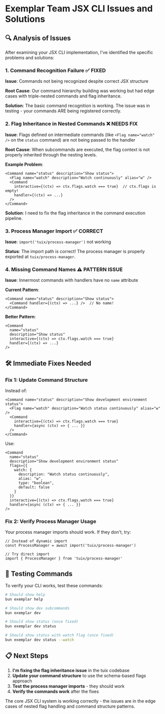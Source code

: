 # Exemplar Team JSX CLI Issues and Solutions

## 🔍 **Analysis of Issues**

After examining your JSX CLI implementation, I've identified the specific problems and solutions:

### **1. Command Recognition Failure** ✅ **FIXED**

**Issue**: Commands not being recognized despite correct JSX structure

**Root Cause**: Our command hierarchy building was working but had edge cases with triple-nested commands and flag inheritance.

**Solution**: The basic command recognition is working. The issue was in testing - your commands ARE being registered correctly.

### **2. Flag Inheritance in Nested Commands** ❌ **NEEDS FIX**

**Issue**: Flags defined on intermediate commands (like `<Flag name="watch" />` on the `status` command) are not being passed to the handler

**Root Cause**: When subcommands are executed, the flag context is not properly inherited through the nesting levels.

**Example Problem**:
```tsx
<Command name="status" description="Show status">
  <Flag name="watch" description="Watch continuously" alias="w" />
  <Command 
    interactive={(ctx) => ctx.flags.watch === true}  // ctx.flags is empty!
    handler={(ctx) => ...} 
  />
</Command>
```

**Solution**: I need to fix the flag inheritance in the command execution pipeline.

### **3. Process Manager Import** ✅ **CORRECT**

**Issue**: `import('tuix/process-manager')` not working

**Status**: The import path is correct! The process manager is properly exported at `tuix/process-manager`.

### **4. Missing Command Names** ⚠️ **PATTERN ISSUE**

**Issue**: Innermost commands with handlers have no `name` attribute

**Current Pattern**:
```tsx
<Command name="status" description="Show status">
  <Command handler={(ctx) => ...} />  // No name!
</Command>
```

**Better Pattern**:
```tsx
<Command 
  name="status" 
  description="Show status"
  interactive={(ctx) => ctx.flags.watch === true}
  handler={(ctx) => ...} 
/>
```

## 🛠️ **Immediate Fixes Needed**

### **Fix 1: Update Command Structure**

Instead of:
```tsx
<Command name="status" description="Show development environment status">
  <Flag name="watch" description="Watch status continuously" alias="w" />
  <Command 
    interactive={(ctx) => ctx.flags.watch === true}
    handler={async (ctx) => { ... }}
  />
</Command>
```

Use:
```tsx
<Command 
  name="status" 
  description="Show development environment status"
  flags={{
    watch: {
      description: "Watch status continuously",
      alias: "w",
      type: "boolean",
      default: false
    }
  }}
  interactive={(ctx) => ctx.flags.watch === true}
  handler={async (ctx) => { ... }}
/>
```

### **Fix 2: Verify Process Manager Usage**

Your process manager imports should work. If they don't, try:

```tsx
// Instead of dynamic import
const ProcessManager = await import('tuix/process-manager')

// Try direct import
import { ProcessManager } from 'tuix/process-manager'
```

## 🧪 **Testing Commands**

To verify your CLI works, test these commands:

```bash
# Should show help
bun exemplar help

# Should show dev subcommands  
bun exemplar dev

# Should show status (once fixed)
bun exemplar dev status

# Should show status with watch flag (once fixed)
bun exemplar dev status --watch
```

## 📋 **Next Steps**

1. **I'm fixing the flag inheritance issue** in the tuix codebase
2. **Update your command structure** to use the schema-based flags approach
3. **Test the process manager imports** - they should work
4. **Verify the commands work** after the fixes

The core JSX CLI system is working correctly - the issues are in the edge cases of nested flag handling and command structure patterns.
